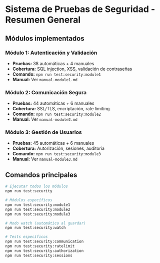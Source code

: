 # Sistema de Pruebas de Seguridad - Resumen General

## Módulos implementados

### Módulo 1: Autenticación y Validación
- **Pruebas:** 38 automáticas + 4 manuales
- **Cobertura:** SQL injection, XSS, validación de contraseñas
- **Comando:** `npm run test:security:module1`
- **Manual:** Ver `manual-module1.md`

### Módulo 2: Comunicación Segura
- **Pruebas:** 44 automáticas + 6 manuales  
- **Cobertura:** SSL/TLS, encriptación, rate limiting
- **Comando:** `npm run test:security:module2`
- **Manual:** Ver `manual-module2.md`

### Módulo 3: Gestión de Usuarios
- **Pruebas:** 45 automáticas + 6 manuales
- **Cobertura:** Autorización, sesiones, auditoría
- **Comando:** `npm run test:security:module3`
- **Manual:** Ver `manual-module3.md`

## Comandos principales

```bash
# Ejecutar todos los módulos
npm run test:security

# Módulos específicos
npm run test:security:module1
npm run test:security:module2
npm run test:security:module3

# Modo watch (automático al guardar)
npm run test:security:watch

# Tests específicos
npm run test:security:communication
npm run test:security:ratelimit
npm run test:security:authorization
npm run test:security:sessions
```